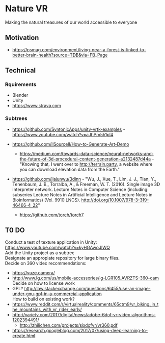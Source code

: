 # Nature VR  

Making the natural treasures of our world accessible to everyone

## Motivation  
  - https://psmag.com/environment/living-near-a-forest-is-linked-to-better-brain-health?source=TDB&via=FB_Page

## Technical  

 ### Rquirements  
 
 - Blender
 - Unity
 - https://www.strava.com
 
 ### Subtrees
 
 - https://github.com/SyntonicApps/unity-vrtk-examples - https://www.youtube.com/watch?v=aJhPm5h1pl4

 - https://github.com/llSourcell/How-to-Generate-Art-Demo  
    - https://medium.com/towards-data-science/neural-networks-and-the-future-of-3d-procedural-content-generation-a2132487d44a - "Knowing that, I went over to http://terrain.party, a website where you can download elevation data from the Earth."
    
 - https://github.com/jiajunwu/3dinn  - "Wu, J., Xue, T., Lim, J. J., Tian, Y., Tenenbaum, J. B., Torralba, A., & Freeman, W. T. (2016). Single image 3D interpreter network. Lecture Notes in Computer Science (including subseries Lecture Notes in Artificial Intelligence and Lecture Notes in Bioinformatics) (Vol. 9910 LNCS). http://doi.org/10.1007/978-3-319-46466-4_22"
    - https://github.com/torch/torch7
 
 

## T0 DO

Conduct a test of texture application in Unity: https://www.youtube.com/watch?v=kyHGAwoJIWQ  
Add the Unity project as a subtree  
Designate an appropiate repository for large binary files.  
Decide on 360 video recommendations:  
  - https://vuze.camera/  
  - http://www.lg.com/us/mobile-accessories/lg-LGR105.AVRZTS-360-cam  
Decide on how to license work  
  - GPL? http://law.stackexchange.com/questions/6455/use-an-image-under-gnu-gpl-in-a-commercial-application  
How to build on existing work?  
  - https://www.reddit.com/r/virtualreality/comments/65ctm9/vr_biking_in_the_mountains_with_vr_rider_early/  
  - http://variety.com/2017/digital/news/adobe-6dof-vr-video-algorithms-1202394491/  
    - http://zhilichen.com/projects/sixdofvr/vr360.pdf  
  - https://research.googleblog.com/2017/07/using-deep-learning-to-create.html 
  
  
